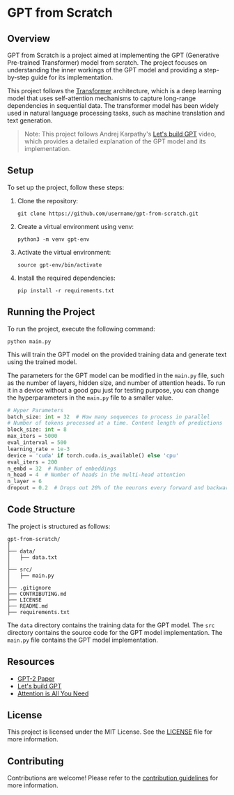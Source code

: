 # GPT from Scratch

## Overview
GPT from Scratch is a project aimed at implementing the GPT (Generative Pre-trained Transformer) model from scratch. The project focuses on understanding the inner workings of the GPT model and providing a step-by-step guide for its implementation.

<!-- This project follows the [GPT-2](https://cdn.openai.com/better-language-models/language_models_are_unsupervised_multitask_learners.pdf) architecture, which is a scaled-down version of the original GPT model. The GPT-2 model consists of a stack of transformer blocks, each containing a multi-head self-attention mechanism and a feed-forward neural network. -->

This project follows the [Transformer](https://arxiv.org/pdf/1706.03762) architecture, which is a deep learning model that uses self-attention mechanisms to capture long-range dependencies in sequential data. The transformer model has been widely used in natural language processing tasks, such as machine translation and text generation.

> Note: This project follows Andrej Karpathy's [Let's build GPT](https://www.youtube.com/watch?v=kCc8FmEb1nY) video, which provides a detailed explanation of the GPT model and its implementation.

## Setup
To set up the project, follow these steps:

1. Clone the repository:
    ```shell
    git clone https://github.com/username/gpt-from-scratch.git
    ```

2. Create a virtual environment using venv:
    ```shell
    python3 -m venv gpt-env
    ```

3. Activate the virtual environment:
    ```shell
    source gpt-env/bin/activate
    ```

4. Install the required dependencies:
    ```shell
    pip install -r requirements.txt
    ```

## Running the Project
To run the project, execute the following command:

```shell
python main.py
```

This will train the GPT model on the provided training data and generate text using the trained model.

The parameters for the GPT model can be modified in the `main.py` file, such as the number of layers, hidden size, and number of attention heads.
To run it in a device without a good gpu just for testing purpose, you can change the hyperparameters in the `main.py` file to a smaller value.

```python
# Hyper Parameters
batch_size: int = 32  # How many sequences to process in parallel
# Number of tokens processed at a time. Content length of predictions
block_size: int = 8
max_iters = 5000
eval_interval = 500
learning_rate = 1e-3
device = 'cuda' if torch.cuda.is_available() else 'cpu'
eval_iters = 200
n_embd = 32  # Number of embeddings
n_head = 4  # Number of heads in the multi-head attention
n_layer = 6
dropout = 0.2  # Drops out 20% of the neurons every forward and backward pass
```

## Code Structure
The project is structured as follows:

```
gpt-from-scratch/
│
├── data/
│   ├── data.txt
│
├── src/
│   ├── main.py
│
├── .gitignore
├── CONTRIBUTING.md
├── LICENSE
├── README.md
├── requirements.txt
```

The `data` directory contains the training data for the GPT model. The `src` directory contains the source code for the GPT model implementation. The `main.py` file contains the GPT model implementation.

## Resources
- [GPT-2 Paper](https://cdn.openai.com/better-language-models/language_models_are_unsupervised_multitask_learners.pdf)
- [Let's build GPT](https://www.youtube.com/watch?v=kCc8FmEb1nY)
- [Attention is All You Need](https://arxiv.org/abs/1706.03762)

## License
This project is licensed under the MIT License. See the [LICENSE](LICENSE) file for more information.

## Contributing
Contributions are welcome! Please refer to the [contribution guidelines](CONTRIBUTING.md) for more information.
